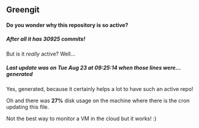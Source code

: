 ## Greengit

#### Do you wonder why this repository is so active?

##### After all it has 30925 commits!

But is it *really* active? Well...

##### Last update was on Tue Aug 23 at 09:25:14 when those lines were... generated

Yes, generated, because it certainly helps a lot to have such an active repo!

Oh and there was **27%** disk usage on the machine
where there is the cron updating this file.

Not the best way to monitor a VM in the cloud but it works! :)
